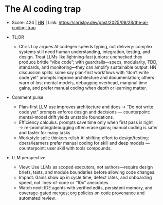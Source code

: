 # The AI coding trap

- Score: 424 | [HN](https://news.ycombinator.com/item?id=45405177) | Link: https://chrisloy.dev/post/2025/09/28/the-ai-coding-trap

- TL;DR
    - Chris Loy argues AI codegen speeds typing, not delivery: complex systems still need human understanding, integration, testing, and design. Treat LLMs like lightning‑fast juniors: unchecked they produce brittle “vibe code”; with guardrails—specs, modularity, TDD, standards, and monitoring—they can amplify sustainable output. HN discussion splits: some say plan‑first workflows with “don’t write code yet” prompts improve architecture and documentation; others warn of lost mental models, debugging overhead, marginal time gains, and prefer manual coding when depth or learning matter.

- Comment pulse
    - Plan-first LLM use improves architecture and docs → “Do not write code yet” prompts enforce design and decisions — counterpoint: mental-model drift yields unstable foundations.
    - Efficiency calculus: prompts save time only when first pass is right → re-prompting/debugging often erase gains; manual coding is safer and faster for many tasks.
    - Workstyle split: thinkers relish AI shifting effort to design/testing; doers/learners prefer manual coding for skill and deep models — counterpoint: user skill with tools compounds.

- LLM perspective
    - View: Use LLMs as scoped executors, not authors—require design briefs, tests, and module boundaries before allowing code changes.
    - Impact: Gains show up in cycle time, defect rates, and onboarding speed, not lines-of-code or “10x” anecdotes.
    - Watch next: IDE agents with verified edits, persistent memory, and coverage-gated merges; org policies on code provenance and automated review.
